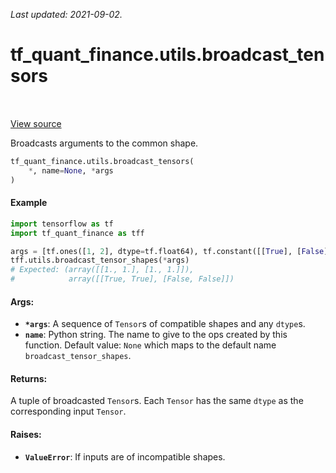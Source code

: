 <!--
This file is generated by a tool. Do not edit directly.
For open-source contributions the docs will be updated automatically.
-->

*Last updated: 2021-09-02.*

<div itemscope itemtype="http://developers.google.com/ReferenceObject">
<meta itemprop="name" content="tf_quant_finance.utils.broadcast_tensors" />
<meta itemprop="path" content="Stable" />
</div>

# tf_quant_finance.utils.broadcast_tensors

<!-- Insert buttons and diff -->

<table class="tfo-notebook-buttons tfo-api" align="left">
</table>

<a target="_blank" href="https://github.com/google/tf-quant-finance/blob/master/tf_quant_finance/utils/shape_utils.py">View source</a>



Broadcasts arguments to the common shape.

```python
tf_quant_finance.utils.broadcast_tensors(
    *, name=None, *args
)
```



<!-- Placeholder for "Used in" -->

#### Example
```python
import tensorflow as tf
import tf_quant_finance as tff

args = [tf.ones([1, 2], dtype=tf.float64), tf.constant([[True], [False]])]
tff.utils.broadcast_tensor_shapes(*args)
# Expected: (array([[1., 1.], [1., 1.]]),
#            array([[True, True], [False, False]])
```

#### Args:


* <b>`*args`</b>: A sequence of `Tensor`s of compatible shapes and any `dtype`s.
* <b>`name`</b>: Python string. The name to give to the ops created by this function.
  Default value: `None` which maps to the default name
  `broadcast_tensor_shapes`.


#### Returns:

A tuple of broadcasted `Tensor`s. Each `Tensor` has the same `dtype` as the
corresponding input `Tensor`.



#### Raises:


* <b>`ValueError`</b>: If inputs are of incompatible shapes.